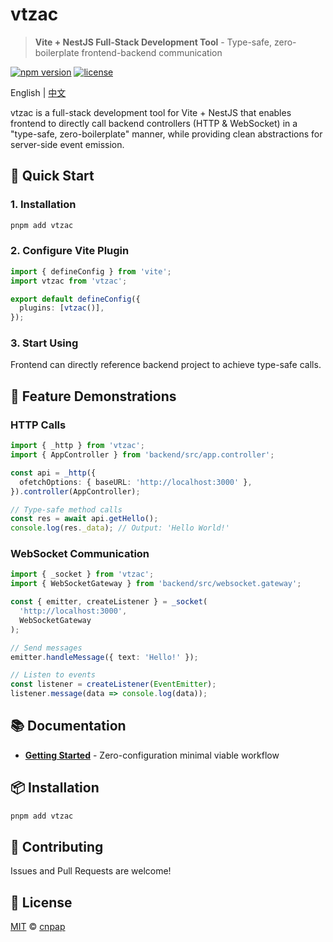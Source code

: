 # vtzac

> **Vite + NestJS Full-Stack Development Tool** - Type-safe, zero-boilerplate frontend-backend communication

[![npm version](https://img.shields.io/npm/v/vtzac.svg)](https://www.npmjs.com/package/vtzac)
[![license](https://img.shields.io/npm/l/vtzac.svg)](https://github.com/cnpap/vtzac/blob/main/LICENSE.md)

English | [中文](./README.zh.md)

vtzac is a full-stack development tool for Vite + NestJS that enables frontend to directly call backend controllers (HTTP & WebSocket) in a "type-safe, zero-boilerplate" manner, while providing clean abstractions for server-side event emission.

## 🚀 Quick Start

### 1. Installation

```bash
pnpm add vtzac
```

### 2. Configure Vite Plugin

```ts
import { defineConfig } from 'vite';
import vtzac from 'vtzac';

export default defineConfig({
  plugins: [vtzac()],
});
```

### 3. Start Using

Frontend can directly reference backend project to achieve type-safe calls.

## 📖 Feature Demonstrations

### HTTP Calls

```ts
import { _http } from 'vtzac';
import { AppController } from 'backend/src/app.controller';

const api = _http({
  ofetchOptions: { baseURL: 'http://localhost:3000' },
}).controller(AppController);

// Type-safe method calls
const res = await api.getHello();
console.log(res._data); // Output: 'Hello World!'
```

### WebSocket Communication

```ts
import { _socket } from 'vtzac';
import { WebSocketGateway } from 'backend/src/websocket.gateway';

const { emitter, createListener } = _socket(
  'http://localhost:3000',
  WebSocketGateway
);

// Send messages
emitter.handleMessage({ text: 'Hello!' });

// Listen to events
const listener = createListener(EventEmitter);
listener.message(data => console.log(data));
```

## 📚 Documentation

- **[Getting Started](https://vtzac.opss.dev/getting-started)** - Zero-configuration minimal viable workflow

## 📦 Installation

```bash
pnpm add vtzac
```

## 🤝 Contributing

Issues and Pull Requests are welcome!

## 📄 License

[MIT](./LICENSE.md) © [cnpap](https://github.com/cnpap)
